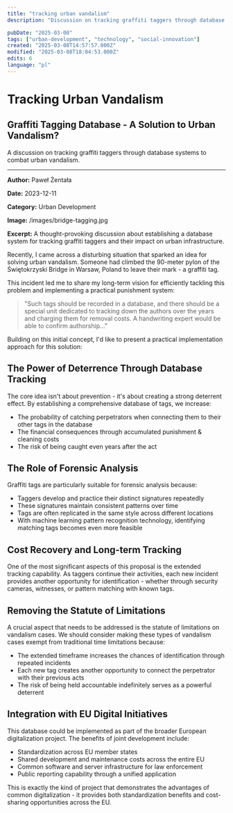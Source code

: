 ```yaml
---
title: "tracking urban vandalism"
description: "Discussion on tracking graffiti taggers through database systems to combat urban vandalism"

pubDate: "2025-03-08"
tags: ["urban-development", "technology", "social-innovation"]
created: "2025-03-08T14:57:57.000Z"
modified: "2025-03-08T18:04:53.000Z"
edits: 6
language: "pl"
---
```


# Tracking Urban Vandalism

## Graffiti Tagging Database - A Solution to Urban Vandalism?

A discussion on tracking graffiti taggers through database systems to combat urban vandalism.

---

**Author:** Paweł Żentała

**Date:** 2023-12-11

**Category:** Urban Development

**Image:** /images/bridge-tagging.jpg

**Excerpt:** A thought-provoking discussion about establishing a database system for tracking graffiti taggers and their impact on urban infrastructure.

Recently, I came across a disturbing situation that sparked an idea for solving urban vandalism. Someone had climbed the 90-meter pylon of the Świętokrzyski Bridge in Warsaw, Poland to leave their mark - a graffiti tag.

This incident led me to share my long-term vision for efficiently tackling this problem and implementing a practical punishment system:

> "Such tags should be recorded in a database, and there should be a special unit dedicated to tracking down the authors over the years and charging them for removal costs. A handwriting expert would be able to confirm authorship..."

Building on this initial concept, I'd like to present a practical implementation approach for this solution:

## The Power of Deterrence Through Database Tracking

The core idea isn't about prevention - it's about creating a strong deterrent effect. By establishing a comprehensive database of tags, we increase:

- The probability of catching perpetrators when connecting them to their other tags in the database
- The financial consequences through accumulated punishment & cleaning costs
- The risk of being caught even years after the act

## The Role of Forensic Analysis

Graffiti tags are particularly suitable for forensic analysis because:

- Taggers develop and practice their distinct signatures repeatedly
- These signatures maintain consistent patterns over time
- Tags are often replicated in the same style across different locations
- With machine learning pattern recognition technology, identifying matching tags becomes even more feasible

## Cost Recovery and Long-term Tracking

One of the most significant aspects of this proposal is the extended tracking capability. As taggers continue their activities, each new incident provides another opportunity for identification - whether through security cameras, witnesses, or pattern matching with known tags.

## Removing the Statute of Limitations

A crucial aspect that needs to be addressed is the statute of limitations on vandalism cases. We should consider making these types of vandalism cases exempt from traditional time limitations because:

- The extended timeframe increases the chances of identification through repeated incidents
- Each new tag creates another opportunity to connect the perpetrator with their previous acts
- The risk of being held accountable indefinitely serves as a powerful deterrent

## Integration with EU Digital Initiatives

This database could be implemented as part of the broader European digitalization project. The benefits of joint development include:

- Standardization across EU member states
- Shared development and maintenance costs across the entire EU
- Common software and server infrastructure for law enforcement
- Public reporting capability through a unified application

This is exactly the kind of project that demonstrates the advantages of common digitalization - it provides both standardization benefits and cost-sharing opportunities across the EU.
